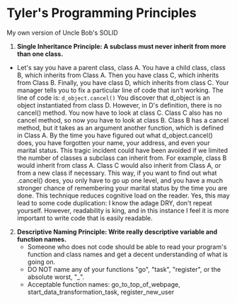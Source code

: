 # Tyler's Programming Principles
My own version of Uncle Bob's SOLID

1. **Single Inheritance Principle: A subclass must never inherit from more than one class.**
  * Let's say you have a parent class, class A.  You have a child class, class B, which inherits from Class A.  Then you have class C, which inherits from Class B.  Finally, you have class D, which inherits from class C.  Your manager tells you to fix a particular line of code that isn't working.  The line of code is:
    ```d_object.cancel()```
    You discover that d_object is an object instantiated from class D.  However, in D's definition, there is no cancel() method.  You now have to look at class C.  Class C also has no cancel method, so now you have to look at class B.  Class B has a cancel method, but it takes as an argument another function, which is defined in Class A.  By the time you have figured out what d_object.cancel() does, you have forgotten your name, your address, and even your marital status.  This tragic incident could have been avoided if we limited the number of classes a subclass can inherit from.  For example, class B would inherit from class A. Class C would also inherit from Class A, or from a new class if necessary.  This way, if you want to find out what .cancel() does, you only have to go up one level, and you have a much stronger chance of remembering your marital status by the time you are done.  This technique reduces cognitive load on the reader.  Yes, this may lead to some code duplication:  I know the adage DRY, don't repeat yourself.  However, readability is king, and in this instance I feel it is more important to write code that is easily readable.
2. **Descriptive Naming Principle: Write really descriptive variable and function names.**
     * Someone who does not code should be able to read your program's function and class names and get a decent understanding of what is going on.
     * DO NOT name any of your functions "go", "task", "register", or the absolute worst, "_".
     * Acceptable function names: go_to_top_of_webpage, start_data_transformation_task, register_new_user
